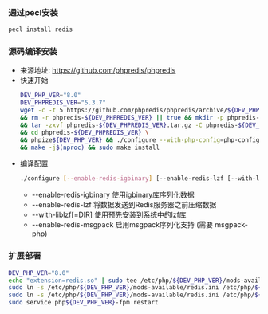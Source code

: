 ### 通过pecl安装  
```bash
pecl install redis
```

### 源码编译安装  
- 来源地址: https://github.com/phpredis/phpredis  
- 快速开始
    ```bash
    DEV_PHP_VER="8.0"
    DEV_PHPREDIS_VER="5.3.7"
    wget -c -t 5 https://github.com/phpredis/phpredis/archive/${DEV_PHPREDIS_VER}.tar.gz -O phpredis-${DEV_PHPREDIS_VER}.tar.gz \
    && rm -r phpredis-${DEV_PHPREDIS_VER} || true && mkdir -p phpredis-${DEV_PHPREDIS_VER} || true \
    && tar -zxvf phpredis-${DEV_PHPREDIS_VER}.tar.gz -C phpredis-${DEV_PHPREDIS_VER} --strip-components=1 \
    && cd phpredis-${DEV_PHPREDIS_VER} \
    && phpize${DEV_PHP_VER} && ./configure --with-php-config=php-config${DEV_PHP_VER} \
    && make -j$(nproc) && sudo make install
    ```
- 编译配置
    ```bash
    ./configure [--enable-redis-igbinary] [--enable-redis-lzf [--with-liblzf[=DIR]]]
    ```
    - --enable-redis-igbinary 使用igbinary库序列化数据 
    - --enable-redis-lzf 将数据发送到Redis服务器之前压缩数据
    - --with-liblzf[=DIR] 使用预先安装到系统中的lzf库
    - --enable-redis-msgpack 启用msgpack序列化支持 (需要 msgpack-php)

### 扩展部署
```bash
DEV_PHP_VER="8.0"
echo "extension=redis.so" | sudo tee /etc/php/${DEV_PHP_VER}/mods-available/redis.ini
sudo ln -s /etc/php/${DEV_PHP_VER}/mods-available/redis.ini /etc/php/${DEV_PHP_VER}/cli/conf.d/26-redis.ini
sudo ln -s /etc/php/${DEV_PHP_VER}/mods-available/redis.ini /etc/php/${DEV_PHP_VER}/fpm/conf.d/26-redis.ini
sudo service php${DEV_PHP_VER}-fpm restart
```
